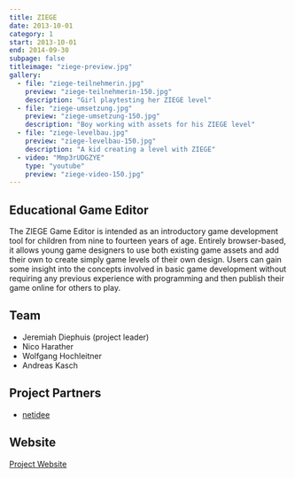 ```yaml
---
title: ZIEGE
date: 2013-10-01
category: 1
start: 2013-10-01
end: 2014-09-30
subpage: false
titleimage: "ziege-preview.jpg"
gallery:
  - file: "ziege-teilnehmerin.jpg"
    preview: "ziege-teilnehmerin-150.jpg"
    description: "Girl playtesting her ZIEGE level"
  - file: "ziege-umsetzung.jpg"
    preview: "ziege-umsetzung-150.jpg"
    description: "Boy working with assets for his ZIEGE level"
  - file: "ziege-levelbau.jpg"
    preview: "ziege-levelbau-150.jpg"
    description: "A kid creating a level with ZIEGE"
  - video: "Mmp3rUDGZYE"
    type: "youtube"
    preview: "ziege-video-150.jpg"
---
```


## Educational Game Editor

The ZIEGE Game Editor is intended as an introductory game development tool for children from nine to fourteen years of age.  Entirely browser-based, it allows young game designers to use both existing game assets and add their own to create simply game levels of their own design. Users can gain some insight into the concepts involved in basic game development without requiring any previous experience with programming and then publish their game online for others to play.

## Team

* Jeremiah Diephuis (project leader)
* Nico Harather
* Wolfgang Hochleitner
* Andreas Kasch

## Project Partners

* [netidee](https://www.netidee.at/)

## Website

[Project Website](http://game-editor.at/)
